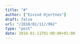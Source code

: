 ```yaml
---
title: "#"
author: ["Eivind Hjertnes"]
draft: false
url: "/2018/01/11//962"
type: "post"
date: 2018-01-11T01:00:00+01:00
---
```

